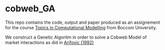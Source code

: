 # cobweb_GA

This repo contains the code, output and paper produced as an assignement for the course [Topics in Computational Modelling](https://didattica.unibocconi.eu/ts/tsn_anteprima.php?cod_ins=30592&anno=2023&IdPag=6936) from Bocconi University.

We construct a Genetic Algoritm in order to solve a Cobweb Model of market interactions as did in [Arifovic (1992)](https://www.uh.edu/hobby/eitm/_docs/past-lectures/2014-Lectures/Sunny-Wong/Genetic-Algorithm-Learning-and-the-Cobweb-Model.pdf)
